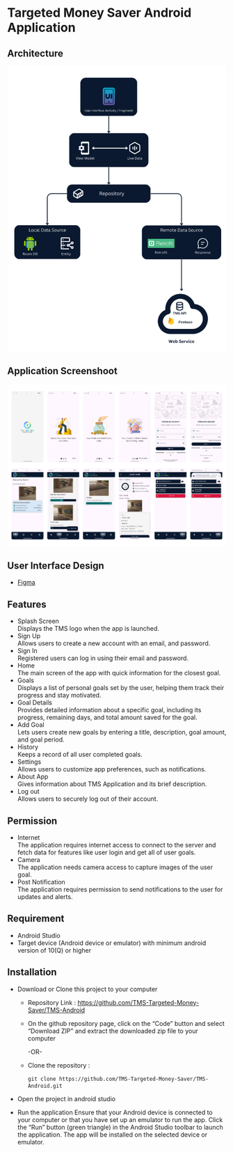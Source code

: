 # Targeted Money Saver Android Application

## Architecture
![Application Architecture](github_assets/architecture.png)

## Application Screenshoot
![Application Architecture](github_assets/app_screenshoot.png)

## User Interface Design
- [Figma](https://www.figma.com/design/mt57dSF9OE76t4v6ma1W2G/TMS-%3A-Targeted-Money-Saver?node-id=47-74&node-type=frame&t=XlmS2Pblj615rjAF-0)

## Features
- Splash Screen\
  Displays the TMS logo when the app is launched.
- Sign Up\
  Allows users to create a new account with an email, and password.
- Sign In\
  Registered users can log in using their email and password.
- Home\
  The main screen of the app with quick information for the closest goal. 
- Goals\
  Displays a list of personal goals set by the user, helping them track their progress and stay motivated.	
- Goal Details\
  Provides detailed information about a specific goal, including its progress, remaining days, and total amount saved for the goal.
- Add Goal\
  Lets users create new goals by entering a title, description, goal amount, and goal period.
- History\
  Keeps a record of all user completed goals.
- Settings\
  Allows users to customize app preferences, such as notifications. 
- About App\
  Gives information about TMS Application and its brief description.
- Log out\
  Allows users to securely log out of their account.

## Permission
- Internet\
  The application requires internet access to connect to the server and fetch data for features like user login and get all of user goals.
- Camera\
  The application needs camera access to capture images of the user goal.
- Post Notification\
  The application requires permission to send notifications to the user for updates and alerts.

## Requirement

- Android Studio
- Target device (Android device or emulator) with minimum android version of 10(Q) or higher

## Installation

- Download or Clone this project to your computer
    
    - Repository Link : https://github.com/TMS-Targeted-Money-Saver/TMS-Android

    - On the github repository page, click on the “Code” button and select “Download ZIP” and extract the downloaded zip file to your computer
    
        -OR-

    - Clone the repository :
    
        ```
        git clone https://github.com/TMS-Targeted-Money-Saver/TMS-Android.git
        ```

- Open the project in android studio
- Run the application
  Ensure that your Android device is connected to your computer or that you have set up an emulator to run the app. Click the “Run” button (green triangle) in the Android Studio toolbar to launch the application. The app will be installed on the selected device or emulator.